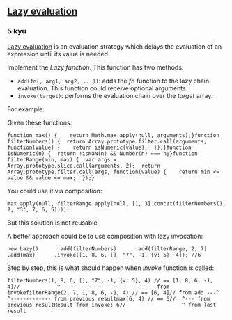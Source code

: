 <h2><a href=https://www.codewars.com/kata/53c2502d1dfa43f6420001e6/train/javascript target="_blank">Lazy evaluation</a></h2><h3>5 kyu</h3><p><a href="http://en.wikipedia.org/wiki/Lazy_evaluation" data-turbolinks="false" target="_blank">Lazy evaluation</a> is an evaluation strategy which delays the evaluation of an expression until its value is needed.</p><p>Implement the <em>Lazy function</em>. This function has two methods:</p><ul><li><code>add(fn[, arg1, arg2, ...])</code>: adds the <em>fn</em> function to the lazy chain evaluation. This function could receive optional arguments.</li><li><code>invoke(target)</code>: performs the evaluation chain over the <em>target</em> array.</li></ul><p>For example:</p><p>Given these functions:</p><pre><code class="language-javascript"><span class="cm-keyword">function</span> <span class="cm-def">max</span>() {    <span class="cm-keyword">return</span> <span class="cm-variable">Math</span>.<span class="cm-property">max</span>.<span class="cm-property">apply</span>(<span class="cm-atom">null</span>, <span class="cm-variable-2">arguments</span>);}<span class="cm-keyword">function</span> <span class="cm-def">filterNumbers</span>() {  <span class="cm-keyword">return</span> <span class="cm-variable">Array</span>.<span class="cm-property">prototype</span>.<span class="cm-property">filter</span>.<span class="cm-property">call</span>(<span class="cm-variable-2">arguments</span>, <span class="cm-keyword">function</span>(<span class="cm-def">value</span>) {    <span class="cm-keyword">return</span> <span class="cm-variable">isNumeric</span>(<span class="cm-variable-2">value</span>);  });}<span class="cm-keyword">function</span> <span class="cm-def">isNumeric</span>(<span class="cm-def">n</span>) {  <span class="cm-keyword">return</span> <span class="cm-operator">!</span><span class="cm-variable">isNaN</span>(<span class="cm-variable-2">n</span>) <span class="cm-operator">&amp;&amp;</span> <span class="cm-variable">Number</span>(<span class="cm-variable-2">n</span>) <span class="cm-operator">===</span> <span class="cm-variable-2">n</span>;}<span class="cm-keyword">function</span> <span class="cm-def">filterRange</span>(<span class="cm-def">min</span>, <span class="cm-def">max</span>) {  <span class="cm-keyword">var</span> <span class="cm-def">args</span> <span class="cm-operator">=</span> <span class="cm-variable">Array</span>.<span class="cm-property">prototype</span>.<span class="cm-property">slice</span>.<span class="cm-property">call</span>(<span class="cm-variable-2">arguments</span>, <span class="cm-number">2</span>);  <span class="cm-keyword">return</span> <span class="cm-variable">Array</span>.<span class="cm-property">prototype</span>.<span class="cm-property">filter</span>.<span class="cm-property">call</span>(<span class="cm-variable-2">args</span>, <span class="cm-keyword">function</span>(<span class="cm-def">value</span>) {    <span class="cm-keyword">return</span> <span class="cm-variable-2">min</span> <span class="cm-operator">&lt;=</span> <span class="cm-variable-2">value</span> <span class="cm-operator">&amp;&amp;</span> <span class="cm-variable-2">value</span> <span class="cm-operator">&lt;=</span> <span class="cm-variable-2">max</span>;  });}</code></pre><p>You could use it via composition:</p><pre><code class="language-javascript"><span class="cm-variable">max</span>.<span class="cm-property">apply</span>(<span class="cm-atom">null</span>, <span class="cm-variable">filterRange</span>.<span class="cm-property">apply</span>(<span class="cm-atom">null</span>, [<span class="cm-number">1</span>, <span class="cm-number">3</span>].<span class="cm-property">concat</span>(<span class="cm-variable">filterNumbers</span>(<span class="cm-number">1</span>, <span class="cm-number">2</span>, <span class="cm-string">"3"</span>, <span class="cm-number">7</span>, <span class="cm-number">6</span>, <span class="cm-number">5</span>))));</code></pre><p>But this solution is not reusable. </p><p>A better approach could be to use composition with lazy invocation:</p><pre><code class="language-javascript"><span class="cm-keyword">new</span> <span class="cm-variable">Lazy</span>()      .<span class="cm-property">add</span>(<span class="cm-variable">filterNumbers</span>)      .<span class="cm-property">add</span>(<span class="cm-variable">filterRange</span>, <span class="cm-number">2</span>, <span class="cm-number">7</span>)      .<span class="cm-property">add</span>(<span class="cm-variable">max</span>)      .<span class="cm-property">invoke</span>([<span class="cm-number">1</span>, <span class="cm-number">8</span>, <span class="cm-number">6</span>, [], <span class="cm-string">"7"</span>, <span class="cm-operator">-</span><span class="cm-number">1</span>, {<span class="cm-property">v</span>: <span class="cm-number">5</span>}, <span class="cm-number">4</span>]); <span class="cm-comment">//6</span></code></pre><p>Step by step, this is what should happen when <em>invoke</em> function is called:</p><pre><code>filterNumbers(1, 8, 6, [], "7", -1, {v: 5}, 4) // == [1, 8, 6, -1, 4]//            ^------------------------------ from invokefilterRange(2, 7, 1, 8, 6, -1, 4) // == [6, 4]// from add ---^  ^------------- from previous resultmax(6, 4) // == 6//  ^--- from previous resultResult from invoke: 6//                  ^ from last result</code></pre>